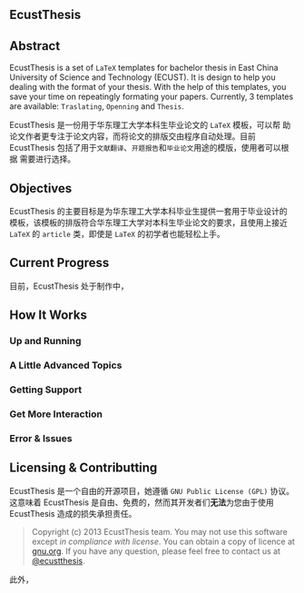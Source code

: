 EcustThesis
-----------

## Abstract

EcustThesis is a set of `LaTeX` templates for bachelor thesis in East
China University of Science and Technology (ECUST). It is design to
help you dealing with the format of your thesis. With the help of this
templates, you save your time on repeatingly formating your
papers. Currently, 3 templates are available: `Traslating`, `Openning`
and `Thesis`.


EcustThesis 是一份用于华东理工大学本科生毕业论文的 `LaTeX` 模板，可以帮
助论文作者更专注于论文内容，而将论文的排版交由程序自动处理。目前 EcustThesis
包括了用于`文献翻译`、`开题报告`和`毕业论文`用途的模版，使用者可以根据
需要进行选择。


## Objectives

EcustThesis 的主要目标是为华东理工大学本科毕业生提供一套用于毕业设计的
模板，该模板的排版符合华东理工大学对本科生毕业论文的要求，且使用上接近
`LaTeX` 的 `article` 类，即使是 `LaTeX` 的初学者也能轻松上手。


## Current Progress

目前，EcustThesis 处于制作中，



## How It Works


### Up and Running


### A Little Advanced Topics


### Getting Support


### Get More Interaction


### Error & Issues



## Licensing & Contributting

EcustThesis 是一个自由的开源项目，她遵循 `GNU Public License (GPL)`
协议。这意味着 EcustThesis 是自由、免费的，然而其开发者们**无法**为您由于使用
EcustThesis 造成的损失承担责任。

> Copyright (c) 2013 EcustThesis team. You may not use this software
> except _in compliance with license_. You can obtain a copy of
> licence at [gnu.org](http://www.gnu.org/licenses/gpl.html). If you
> have any question, please feel free to contact us at
> [@ecustthesis](ecustthesis@gmail.com).

此外，

